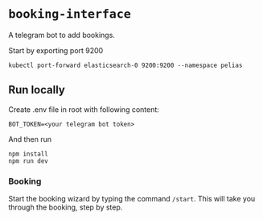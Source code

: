 # `booking-interface`

A telegram bot to add bookings.

Start by exporting port 9200

```
kubectl port-forward elasticsearch-0 9200:9200 --namespace pelias
```

## Run locally

Create .env file in root with following content:

```
BOT_TOKEN=<your telegram bot token>
```

And then run

```
npm install
npm run dev
```

### Booking

Start the booking wizard by typing the command `/start`. This will take you through the booking, step by step.
